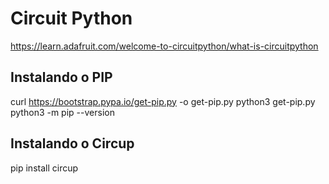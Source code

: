 # Circuit Python
https://learn.adafruit.com/welcome-to-circuitpython/what-is-circuitpython

## Instalando o PIP

curl https://bootstrap.pypa.io/get-pip.py -o get-pip.py
python3 get-pip.py
python3 -m pip --version


## Instalando o Circup

pip install circup 
